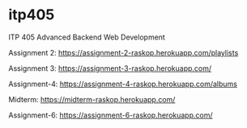 # itp405
ITP 405 Advanced Backend Web Development

Assignment 2: https://assignment-2-raskop.herokuapp.com/playlists

Assignment 3: https://assignment-3-raskop.herokuapp.com/

Assignment-4: https://assignment-4-raskop.herokuapp.com/albums

Midterm: https://midterm-raskop.herokuapp.com/

Assignment-6: https://assignment-6-raskop.herokuapp.com/
